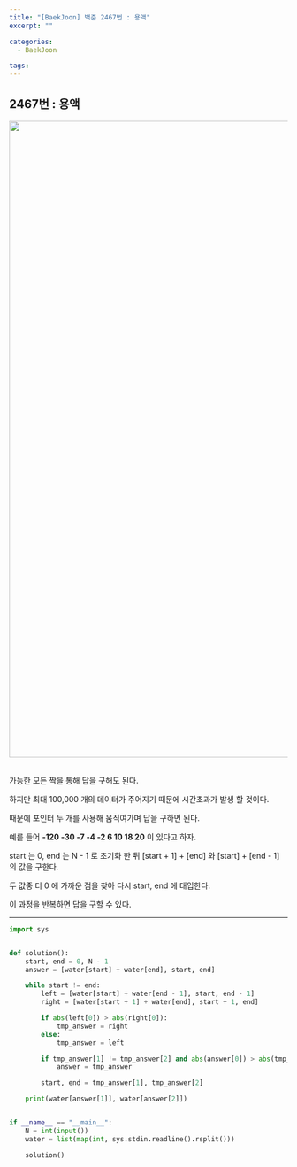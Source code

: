 ```yaml
---
title: "[BaekJoon] 백준 2467번 : 용액"
excerpt: ""

categories:
  - BaekJoon

tags:
---
```


## 2467번 : 용액

<center><img width="1150" alt="" src="https://user-images.githubusercontent.com/54533309/112593913-83ceed80-8e4b-11eb-9a91-4d1dc685e33c.png">
</center>


<br>

가능한 모든 짝을 통해 답을 구해도 된다.

하지만 최대 100,000 개의 데이터가 주어지기 때문에 시간초과가 발생 할 것이다.

때문에 포인터 두 개를 사용해 움직여가며 답을 구하면 된다.

예를 들어 **-120 -30 -7 -4 -2 6 10 18 20** 이 있다고 하자.

start 는 0, end 는 N - 1 로 초기화 한 뒤 [start + 1] + [end] 와 [start] + [end - 1] 의 값을 구한다.

두 값중 더  0 에 가까운 점을 찾아 다시 start, end 에 대입한다.

이 과정을 반복하면 답을 구할 수 있다.

---

```python
import sys


def solution():
    start, end = 0, N - 1
    answer = [water[start] + water[end], start, end]

    while start != end:
        left = [water[start] + water[end - 1], start, end - 1]
        right = [water[start + 1] + water[end], start + 1, end]

        if abs(left[0]) > abs(right[0]):
            tmp_answer = right
        else:
            tmp_answer = left

        if tmp_answer[1] != tmp_answer[2] and abs(answer[0]) > abs(tmp_answer[0]):
            answer = tmp_answer

        start, end = tmp_answer[1], tmp_answer[2]

    print(water[answer[1]], water[answer[2]])


if __name__ == "__main__":
    N = int(input())
    water = list(map(int, sys.stdin.readline().rsplit()))

    solution()
```

<br>